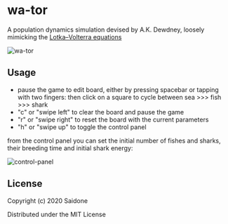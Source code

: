 # wa-tor

A population dynamics simulation devised by A.K. Dewdney, loosely mimicking the [Lotka–Volterra equations](https://en.wikipedia.org/wiki/Lotka%E2%80%93Volterra_equations)

![wa-tor](https://i.postimg.cc/NGRN9yQS/wa-tor-0-1.png)

## Usage

* pause the game to edit board, either by pressing spacebar or tapping with two fingers: then click on a square to cycle between sea >>> fish >>> shark
* "c" or "swipe left" to clear the board and pause the game
* "r" or "swipe right" to reset the board with the current parameters
* "h" or "swipe up" to toggle the control panel

from the control panel you can set the initial number of fishes and sharks, their breeding time and initial shark energy:

![control-panel](https://i.postimg.cc/RFRPNyBh/wa-tor-0-1-control-panel.png)

## License
Copyright (c) 2020 Saidone

Distributed under the MIT License
